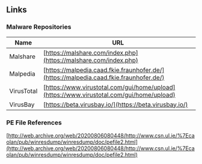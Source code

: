 ## Links

### Malware Repositories

| Name | URL |
| -- | -- |
| Malshare | [https://malshare.com/index.php](https://malshare.com/index.php) |
| Malpedia | [https://malpedia.caad.fkie.fraunhofer.de/](https://malpedia.caad.fkie.fraunhofer.de/) |
| VirusTotal | [https://www.virustotal.com/gui/home/upload](https://www.virustotal.com/gui/home/upload) |
| VirusBay | [https://beta.virusbay.io/](https://beta.virusbay.io/) |

### PE File References

[http://web.archive.org/web/20200806080448/http://www.csn.ul.ie/%7Ecaolan/pub/winresdump/winresdump/doc/pefile2.html](http://web.archive.org/web/20200806080448/http://www.csn.ul.ie/%7Ecaolan/pub/winresdump/winresdump/doc/pefile2.html)
